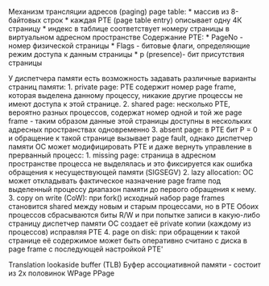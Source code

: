 Механизм трансляции адресов (paging)
page table:
	* массив из 8-байтовых строк
	* каждая PTE (page table entry) описывает одну 4К страницу
	* индекс в таблице соответствует номеру страницы в виртуальном адресном пространстве
Содержание PTE:
	* PageNo - номер физической страницы
	* Flags - битовые флаги, определяющие режим доступа к данным страницы
	* p (presence)- бит присутствия страницы 

У диспетчера памяти есть возможность задавать различные варианты страниц памяти:
	1. private page: PTE содержит номер page frame, которая выделена данному процессу, никакие другие процессы не имеют доступа к этой странице.
	2. shared page: несколько PTE, вероятно разных процессов, содержат номер одной и той же page frame - таким образом данные этой страницы доступны в нескольких адресных пространствах одновременно
	3. absent page: в PTE бит P = 0 и обращение к такой странице вызывает page fault, однако диспетчер памяти ОС может модифицировать PTE и даже вернуть управление в прерванный процесс:
		1. missing page: страница в адресном пространстве процесса не выделялась и это фиксируется как ошибка обращения к несуществующей памяти (SIGSEGV)
		2. lazy allocation: ОС может откладывать фактическое назначение page frame под выделенный процессу диапазон памяти до первого обращения к нему.
		3. copy on write (CoW): при fork() исходный набор page frames становится shared между новым и старым процессами, но в PTE Обоих процессов сбрасываются биты R/W и при попытке записи в какую-либо страницу диспетчер памяти ОС создает её private копии (каждому из процессов) исправляя PTE
		4. page on disk: при обращении к такой странице её содержимое может быть оперативно считано с диска в page frame с последующей настройкой PTE'

Translation lookaside buffer (TLB)
Буфер ассоциативной памяти - состоит из 2х половинок 
	WPage
	PPage